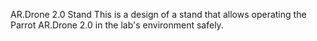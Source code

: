 AR.Drone 2.0 Stand
This is a design of a stand that allows operating the Parrot AR.Drone 2.0 in the lab's environment safely.